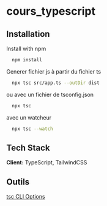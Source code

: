 # cours_typescript

## Installation

Install with npm

```bash
  npm install 
```

Generer fichier js à partir du fichier ts
```bash
  npx tsc src/app.ts --outDir dist
```

ou avec un fichier de tsconfig.json
```bash
  npx tsc
```
avec un watcheur
```bash
  npx tsc --watch
```

## Tech Stack

**Client:** TypeScript, TailwindCSS

## Outils
[tsc CLI Options](https://www.typescriptlang.org/docs/handbook/compiler-options.html)
